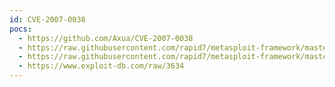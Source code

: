 ```yaml
---
id: CVE-2007-0038
pocs:
  - https://github.com/Axua/CVE-2007-0038
  - https://raw.githubusercontent.com/rapid7/metasploit-framework/master/modules/exploits/windows/browser/ms07_017_ani_loadimage_chunksize.rb
  - https://raw.githubusercontent.com/rapid7/metasploit-framework/master/modules/exploits/windows/email/ms07_017_ani_loadimage_chunksize.rb
  - https://www.exploit-db.com/raw/3634
---
```

